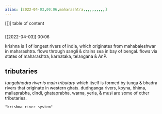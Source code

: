 ```yaml
---
alias: [2022-04-03,00:06,maharashtra,,,,,,,,,,]
---
```

[[]]
table of content
```toc
```

[[2022-04-03]] 00:06

krishna is 1 of longest rivers of india, which originates from mahabaleshwar in maharashtra.
flows through sangli & drains sea in bay of bengal.
flows via states of maharashtra, karnataka, telangana & AnP.
## tributaries
*tungabhadra river is main tributary* which itself is formed by tunga & bhadra rivers that originate in western ghats.
dudhganga rivers, koyna, bhima, mallaprabha, dindi, ghataprabha, warna, yerla, & musi are some of other tributaries.
```query
"krishna river system"
```